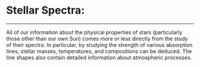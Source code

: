 # Stellar Spectra:
***
All of our information about the physical properties of stars (particularly those other than our own Sun) comes more or less directly from the study of their spectra. In particular, by studying the strength of various absorption lines, stellar masses, temperatures, and compositions can be deduced. The line shapes also contain detailed information about atmospheric processes. 